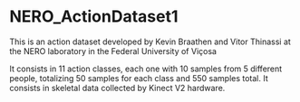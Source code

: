 # NERO_ActionDataset1
This is an action dataset developed by Kevin Braathen and Vitor Thinassi at the NERO laboratory in the Federal University of Viçosa


It consists in 11 action classes, each one with 10 samples from 5 different people, totalizing 50 samples for each class and 550 samples total.
It consists in skeletal data collected by Kinect V2 hardware.
